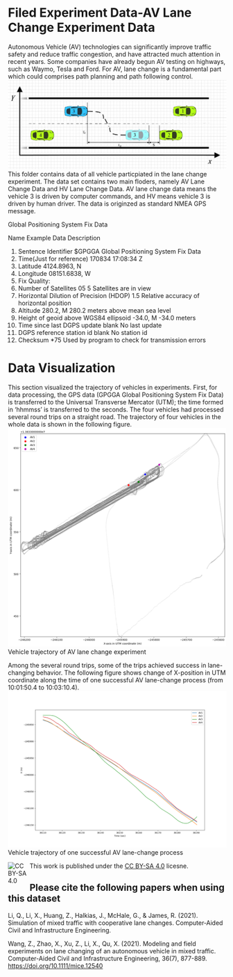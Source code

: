 # Filed Experiment Data-AV Lane Change Experiment Data
Autonomous Vehicle (AV) technologies can significantly improve traffic safety and reduce traffic congestion, and have attracted much attention in recent years. Some companies have already begun AV testing on highways, such as Waymo, Tesla and Ford. For AV, lane change is a fundamental part which could comprises path planning and path following control.
![](https://github.com/sgzzgit/Autonomous-Vehicle-Lane-Change-Experiment-Data/blob/master/Lane%20Change.JPG)
This folder contains data of all vehicle particpiated in the lane change experiment.
The data set contains two main floders, namely AV Lane Change Data and HV Lane Change Data. AV lane change data means the vehicle 3 is driven by computer commands, and HV means vehicle 3 is driven by human driver.
The data is originzed as standard NMEA GPS message. 

Global Positioning System Fix Data  

Name									Example Data	Description  
1. Sentence Identifier						$GPGGA			Global Positioning System Fix Data  
2. Time(Just for reference)				170834			17:08:34 Z  
3. Latitude								4124.8963, N  	  
4. Longitude								08151.6838, W  	
5. Fix Quality:  
6. Number of Satellites					05				5 Satellites are in view  
7. Horizontal Dilution of Precision (HDOP)	1.5				Relative accuracy of horizontal position  
8. Altitude								280.2, M		280.2 meters above mean sea level  
9. Height of geoid above WGS84 ellipsoid	-34.0, M		-34.0 meters  
10. Time since last DGPS update	blank		No 	last update  
11. DGPS reference station id	blank	No station id  
12. Checksum								*75				Used by program to check for transmission errors  

# Data Visualization
This section visualized the trajectory of vehicles in experiments.
First, for data processing, the GPS data (GPGGA Global Positioning System Fix Data) is transferred to the Universal Transverse Mercator (UTM); the time formed in ‘hhmmss’ is transferred to the seconds.
The four vehicles had processed several round trips on a straight road. The trajectory of four vehicles in the whole data is shown in the following figure.
![](https://github.com/CATS-Lab/Filed-Experiment-Data-AV_Lane_Change_Experiment/blob/main/img/Vehicle%20trajectory%20of%20AV%20lane%20change%20experiment.png)
Vehicle trajectory of AV lane change experiment

Among the several round trips, some of the trips achieved success in lane-changing behavior. The following figure shows change of X-position in UTM coordinate along the time of one successful AV lane-change process (from 10:01:50.4 to 10:03:10.4).
![](https://github.com/CATS-Lab/Filed-Experiment-Data-AV_Lane_Change_Experiment/blob/main/img/Vehicle%20trajectory%20of%20one%20successful%20AV%20lane-change%20process.png)
Vehicle trajectory of one successful AV lane-change process

This work is published under the [CC BY-SA 4.0](https://creativecommons.org/licenses/by-nc/4.0/legalcode) licesne.
<img align="left" alt="CC BY-SA 4.0" width="50px" src="https://mirrors.creativecommons.org/presskit/buttons/88x31/png/by-sa.png" />
## Please cite the following papers when using this dataset
Li, Q., Li, X., Huang, Z., Halkias, J., McHale, G., & James, R. (2021). Simulation of mixed traffic with cooperative lane changes. Computer‐Aided Civil and Infrastructure Engineering.

Wang, Z., Zhao, X., Xu, Z., Li, X., Qu, X. (2021). Modeling and field experiments on lane changing of an autonomous vehicle in mixed traffic. Computer-Aided Civil and Infrastructure Engineering, 36(7), 877-889. https://doi.org/10.1111/mice.12540
